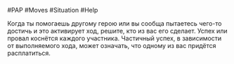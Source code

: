#PAP #Moves #Situation #Help 

Когда ты помогаешь другому герою или вы сообща пытаетесь чего-то достичь и это активирует ход, решите, кто из вас его сделает. Успех или провал коснётся каждого участника. Частичный успех, в зависимости от выполняемого хода, может означать, что одному из вас придётся расплатиться.
